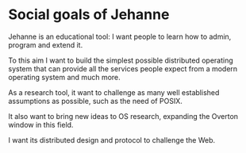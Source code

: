 # Social goals of Jehanne

Jehanne is an educational tool: I want people to learn how to
admin, program and extend it.

To this aim I want to build the simplest possible distributed
operating system that can provide all the services people expect
from a modern operating system and much more.

As a research tool, it want to challenge as many well established
assumptions as possible, such as the need of POSIX.

It also want to bring new ideas to OS research, expanding the
Overton window in this field.

I want its distributed design and protocol to challenge the Web.
